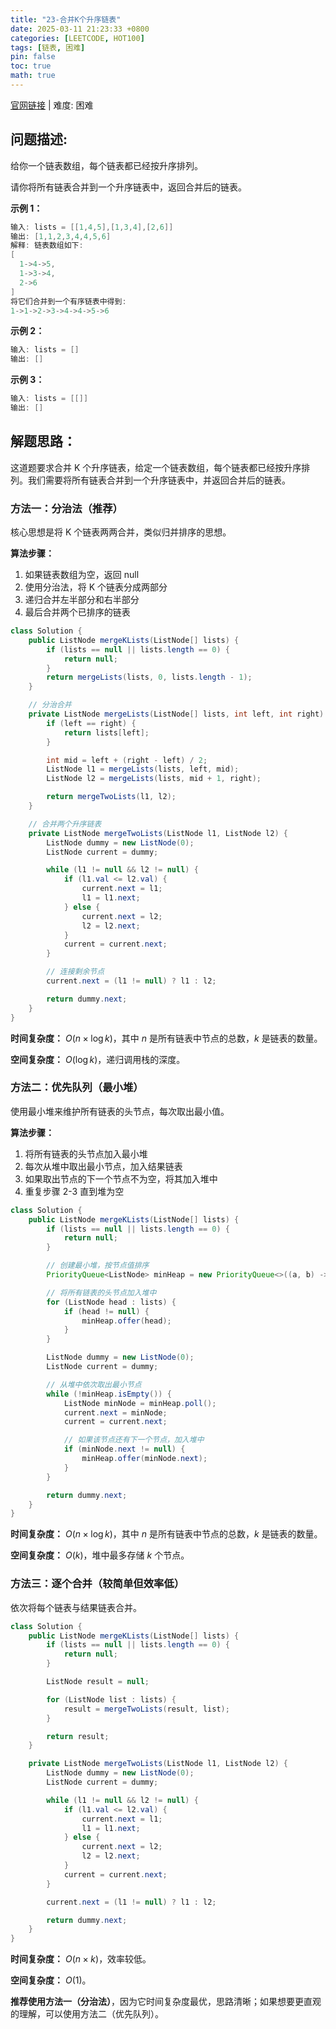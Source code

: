```yaml
---
title: "23-合并K个升序链表"
date: 2025-03-11 21:23:33 +0800
categories: [LEETCODE, HOT100]
tags: [链表, 困难]
pin: false
toc: true
math: true
---
```


[官网链接](https://leetcode.cn/problems/merge-k-sorted-lists/) \| 难度: 困难

## 问题描述:

给你一个链表数组，每个链表都已经按升序排列。

请你将所有链表合并到一个升序链表中，返回合并后的链表。

**示例 1：**

```java
输入: lists = [[1,4,5],[1,3,4],[2,6]]
输出: [1,1,2,3,4,4,5,6]
解释: 链表数组如下:
[
  1->4->5,
  1->3->4,
  2->6
]
将它们合并到一个有序链表中得到:
1->1->2->3->4->4->5->6
```

**示例 2：**

```java
输入: lists = []
输出: []
```

**示例 3：**

```java
输入: lists = [[]]
输出: []
```

## 解题思路：

这道题要求合并 K 个升序链表，给定一个链表数组，每个链表都已经按升序排列。我们需要将所有链表合并到一个升序链表中，并返回合并后的链表。

### 方法一：分治法（推荐）

核心思想是将 K 个链表两两合并，类似归并排序的思想。

**算法步骤：**

1. 如果链表数组为空，返回 null
2. 使用分治法，将 K 个链表分成两部分
3. 递归合并左半部分和右半部分
4. 最后合并两个已排序的链表

```java
class Solution {
    public ListNode mergeKLists(ListNode[] lists) {
        if (lists == null || lists.length == 0) {
            return null;
        }
        return mergeLists(lists, 0, lists.length - 1);
    }

    // 分治合并
    private ListNode mergeLists(ListNode[] lists, int left, int right) {
        if (left == right) {
            return lists[left];
        }

        int mid = left + (right - left) / 2;
        ListNode l1 = mergeLists(lists, left, mid);
        ListNode l2 = mergeLists(lists, mid + 1, right);

        return mergeTwoLists(l1, l2);
    }

    // 合并两个升序链表
    private ListNode mergeTwoLists(ListNode l1, ListNode l2) {
        ListNode dummy = new ListNode(0);
        ListNode current = dummy;

        while (l1 != null && l2 != null) {
            if (l1.val <= l2.val) {
                current.next = l1;
                l1 = l1.next;
            } else {
                current.next = l2;
                l2 = l2.next;
            }
            current = current.next;
        }

        // 连接剩余节点
        current.next = (l1 != null) ? l1 : l2;

        return dummy.next;
    }
}
```

**时间复杂度：** $O(n \times \log k)$，其中 $n$ 是所有链表中节点的总数，$k$ 是链表的数量。

**空间复杂度：** $O(\log k)$，递归调用栈的深度。

### 方法二：优先队列（最小堆）

使用最小堆来维护所有链表的头节点，每次取出最小值。

**算法步骤：**

1. 将所有链表的头节点加入最小堆
2. 每次从堆中取出最小节点，加入结果链表
3. 如果取出节点的下一个节点不为空，将其加入堆中
4. 重复步骤 2-3 直到堆为空

```java
class Solution {
    public ListNode mergeKLists(ListNode[] lists) {
        if (lists == null || lists.length == 0) {
            return null;
        }

        // 创建最小堆，按节点值排序
        PriorityQueue<ListNode> minHeap = new PriorityQueue<>((a, b) -> a.val - b.val);

        // 将所有链表的头节点加入堆中
        for (ListNode head : lists) {
            if (head != null) {
                minHeap.offer(head);
            }
        }

        ListNode dummy = new ListNode(0);
        ListNode current = dummy;

        // 从堆中依次取出最小节点
        while (!minHeap.isEmpty()) {
            ListNode minNode = minHeap.poll();
            current.next = minNode;
            current = current.next;

            // 如果该节点还有下一个节点，加入堆中
            if (minNode.next != null) {
                minHeap.offer(minNode.next);
            }
        }

        return dummy.next;
    }
}
```

**时间复杂度：** $O(n \times \log k)$，其中 $n$ 是所有链表中节点的总数，$k$ 是链表的数量。

**空间复杂度：** $O(k)$，堆中最多存储 $k$ 个节点。

### 方法三：逐个合并（较简单但效率低）

依次将每个链表与结果链表合并。

```java
class Solution {
    public ListNode mergeKLists(ListNode[] lists) {
        if (lists == null || lists.length == 0) {
            return null;
        }

        ListNode result = null;

        for (ListNode list : lists) {
            result = mergeTwoLists(result, list);
        }

        return result;
    }

    private ListNode mergeTwoLists(ListNode l1, ListNode l2) {
        ListNode dummy = new ListNode(0);
        ListNode current = dummy;

        while (l1 != null && l2 != null) {
            if (l1.val <= l2.val) {
                current.next = l1;
                l1 = l1.next;
            } else {
                current.next = l2;
                l2 = l2.next;
            }
            current = current.next;
        }

        current.next = (l1 != null) ? l1 : l2;

        return dummy.next;
    }
}
```

**时间复杂度：** $O(n \times k)$，效率较低。

**空间复杂度：** $O(1)$。

**推荐使用方法一（分治法）**，因为它时间复杂度最优，思路清晰；如果想要更直观的理解，可以使用方法二（优先队列）。
